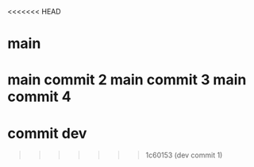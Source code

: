 <<<<<<< HEAD
# main
main commit 2
main commit 3
main commit 4
=======
# commit dev
>>>>>>> 1c60153 (dev commit 1)
